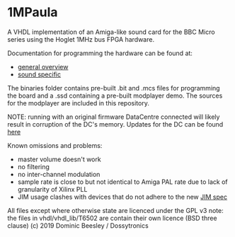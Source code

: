# 1MPaula

A VHDL implementation of an Amiga-like sound card for the BBC Micro series using the Hoglet 1MHz bus FPGA hardware.

Documentation for programming the hardware can be found at:
* [general overview](vhdl/hoglet-1m-paula/readme.md) 
* [sound specific](vhdl/doc/sound.md)

The binaries folder contains pre-built .bit and .mcs files for programming the board and a .ssd containing a pre-built modplayer demo. The sources for the modplayer are included in this repository.

NOTE: running with an original firmware DataCentre connected will likely result in corruption of the DC's memory. Updates for the DC can be found [here](https://github.com/dominicbeesley/DataCentre)

Known omissions and problems:
- master volume doesn't work
- no filtering
- no inter-channel modulation
- sample rate is close to but not identical to Amiga PAL rate due to lack of granularity of Xilinx PLL
- JIM usage clashes with devices that do not adhere to the new [JIM spec](https://raw.githubusercontent.com/dominicbeesley/DataCentre/master/jim-spec-2019.txt)

All files except where otherwise state are licenced under the GPL v3
note: the files in vhdl/vhdl_lib/T6502 are contain their own licence (BSD three clause)
(c) 2019 Dominic Beesley / Dossytronics
